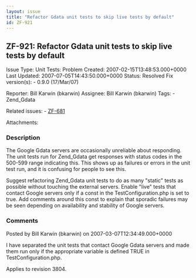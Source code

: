 ```yaml
---
layout: issue
title: "Refactor Gdata unit tests to skip live tests by default"
id: ZF-921
---
```


ZF-921: Refactor Gdata unit tests to skip live tests by default
---------------------------------------------------------------

 Issue Type: Unit Tests: Problem Created: 2007-02-15T13:48:53.000+0000 Last Updated: 2007-07-05T14:43:50.000+0000 Status: Resolved Fix version(s): - 0.9.0 (17/Mar/07)
 
 Reporter:  Bill Karwin (bkarwin)  Assignee:  Bill Karwin (bkarwin)  Tags: - Zend\_Gdata
 
 Related issues: - [ZF-681](/issues/browse/ZF-681)
 
 Attachments: 
### Description

The Google Gdata servers are occasionally unreliable about responding. The unit tests run for Zend\_Gdata get responses with status codes in the 500-599 range indicating this. This shows up as failures or errors in the unit test run, and it is confusing for people to see this.

Suggest refactoring Zend\_Gdata unit tests to do as many "static" tests as possible without touching the external servers. Enable "live" tests that contact Google servers only if a const in the TestConfiguration.php is set to true. Add comments around this const to explain that sporadic failures may be seen depending on availability and stability of Google servers.

 

 

### Comments

Posted by Bill Karwin (bkarwin) on 2007-03-07T12:34:49.000+0000

I have separated the unit tests that contact Google Gdata servers and made them run only if the appropriate variable is defined TRUE in TestConfiguration.php.

Applies to revision 3804.

 

 